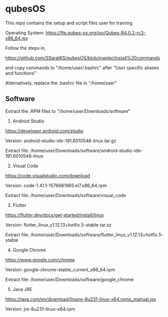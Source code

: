 # qubesOS

This repo contains the setup and script files user for training.

Operating System:
https://ftp.qubes-os.org/iso/Qubes-R4.0.2-rc3-x86_64.iso

Follow the steps in, 

https://github.com/SSaratKS/qubesOS/blob/master/install%20commands 

and copy commands to "/home/user/.bashrc" after "User specific aliases and functions"

Alternatively, replace the .bashrc file in "/home/user"

Software
--------

Extract the .RPM files to "/home/user/Downloads/software"

1. Android Studio

https://developer.android.com/studio

Version: android-studio-ide-191.6010548-linux.tar.gz

Extract file: /home/user/Downloads/software/android-studio-ide-191.6010548-linux

2. Visual Code

https://code.visualstudio.com/download

Version: code-1.41.1-1576681965.el7.x86_64.rpm

Extract file: /home/user/Downloads/software/visual_code

3. Flutter

https://flutter.dev/docs/get-started/install/linux

Version: flutter_linux_v1.12.13+hotfix.5-stable.tar.xz

Extract file: /home/user/Downloads/software/flutter_linux_v1.12.13+hotfix.5-stable

4. Google Chrome

https://www.google.com/chrome

Version: google-chrome-stable_current_x86_64.rpm

Extract file: /home/user/Downloads/software/google_chrome

5. Java JRE

https://java.com/en/download/linujre-8u231-linux-x64.rpmx_manual.jsp

Version: jre-8u231-linux-x64.rpm
